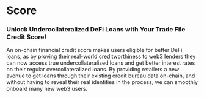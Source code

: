 # Score

### Unlock Undercollateralized DeFi Loans with Your Trade File Credit Score!

An on-chain financial credit score makes users eligible for better DeFi loans, as by proving their real-world creditworthiness to web3 lenders they can now access true undercollateralized loans and get better interest rates on their regular overcollateralized loans. By providing retailers a new avenue to get loans through their existing credit bureau data on-chain, and without having to reveal their real identities in the process, we can smoothly onboard many new web3 users.
